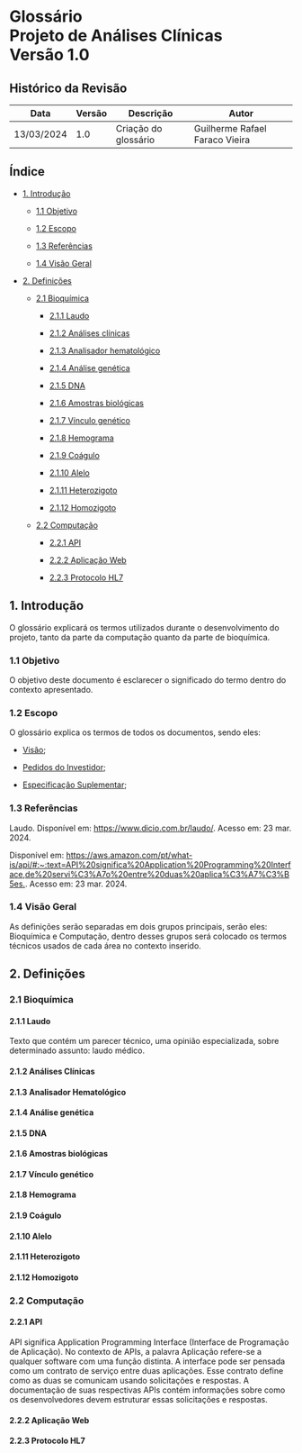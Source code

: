 # Glossário </br> Projeto de Análises Clínicas </br> Versão 1.0

## Histórico da Revisão

| Data | Versão | Descrição | Autor |
| ---- | ------ | --------- | ----- |
| 13/03/2024 | 1.0 | Criação do glossário | Guilherme Rafael Faraco Vieira|

## Índice

- [1. Introdução](#1-introdução)

  - [1.1 Objetivo](#11-objetivo)

  - [1.2 Escopo](#12-escopo)

  - [1.3 Referências](#13-referências)

  - [1.4 Visão Geral](#14-visão-geral)

- [2. Definições](#2-definições)

  - [2.1 Bioquímica](#21-bioquímica)

    - [2.1.1 Laudo](#211-laudo)

    - [2.1.2 Análises clínicas](#212-análises-clínicas)

    - [2.1.3 Analisador hematológico](#213-analisador-hematológico)

    - [2.1.4 Análise genética](#214-análise-genética)

    - [2.1.5 DNA](#215-dna)

    - [2.1.6 Amostras biológicas](#216-amostras-biológicas)

    - [2.1.7 Vínculo genético](#217-vínculo-genético)

    - [2.1.8 Hemograma](#218-hemograma)

    - [2.1.9 Coágulo](#219-coágulo)

    - [2.1.10 Alelo](#2110-alelo)

    - [2.1.11 Heterozigoto](#2111-heterozigoto)

    - [2.1.12 Homozigoto](#2112-homozigoto)

  - [2.2 Computação](#22-computação)

    - [2.2.1 API](#221-api)

    - [2.2.2 Aplicação Web](#222-aplicação-web)

    - [2.2.3 Protocolo HL7](#223-protocolo-hl7)

## 1. Introdução

O glossário explicará os termos utilizados durante o desenvolvimento do projeto, tanto da parte da computação quanto da parte de bioquímica.

### 1.1 Objetivo

O objetivo deste documento é esclarecer o significado do termo dentro do contexto apresentado.

### 1.2 Escopo

O glossário explica os termos de todos os documentos, sendo eles:

- [Visão](visao.md);

- [Pedidos do Investidor](pedidoInvestidor.md);

- [Especificação Suplementar](especificacao_suplementar.md);

### 1.3 Referências

Laudo. Disponível em: <https://www.dicio.com.br/laudo/>. Acesso em: 23 mar. 2024.

Disponível em: <https://aws.amazon.com/pt/what-is/api/#:~:text=API%20significa%20Application%20Programming%20Interface,de%20servi%C3%A7o%20entre%20duas%20aplica%C3%A7%C3%B5es.>. Acesso em: 23 mar. 2024.

### 1.4 Visão Geral

As definições serão separadas em dois grupos principais, serão eles: Bioquímica e Computação, dentro desses grupos será colocado os termos técnicos usados de cada área no contexto inserido.

## 2. Definições

### 2.1 Bioquímica

#### 2.1.1 Laudo

Texto que contém um parecer técnico, uma opinião especializada, sobre determinado assunto: laudo médico.

#### 2.1.2 Análises Clínicas

#### 2.1.3 Analisador Hematológico

#### 2.1.4 Análise genética

#### 2.1.5 DNA

#### 2.1.6 Amostras biológicas

#### 2.1.7 Vínculo genético

#### 2.1.8 Hemograma

#### 2.1.9 Coágulo

#### 2.1.10 Alelo

#### 2.1.11 Heterozigoto

#### 2.1.12 Homozigoto

### 2.2 Computação

#### 2.2.1 API

API significa Application Programming Interface (Interface de Programação de Aplicação). No contexto de APIs, a palavra Aplicação refere-se a qualquer software com uma função distinta. A interface pode ser pensada como um contrato de serviço entre duas aplicações. Esse contrato define como as duas se comunicam usando solicitações e respostas. A documentação de suas respectivas APIs contém informações sobre como os desenvolvedores devem estruturar essas solicitações e respostas.

#### 2.2.2 Aplicação Web

#### 2.2.3 Protocolo HL7
